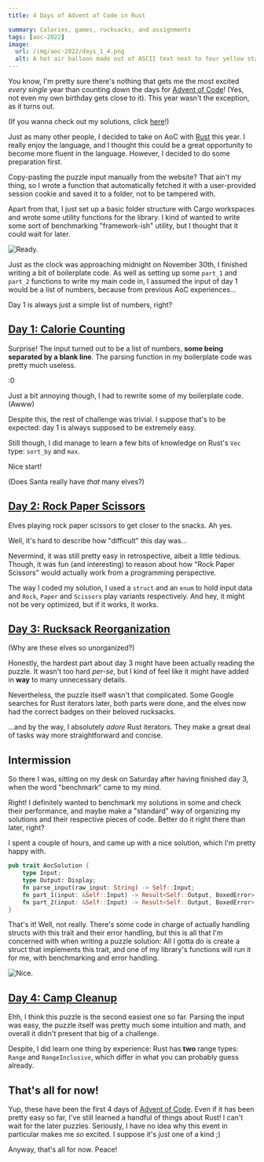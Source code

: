 ```yaml
---
title: 4 Days of Advent of Code in Rust

summary: Calories, games, rucksacks, and assignments
tags: [aoc-2022]
image:
  url: /img/aoc-2022/days_1_4.png
  alt: A hot air balloon made out of ASCII text next to four yellow stars.
---
```


You know, I'm pretty sure there's nothing that gets me the most excited _every single_ year than counting down the days for [Advent of Code](/posts/offtopic/advent-of-code)! (Yes, not even my own birthday gets close to it). This year wasn't the exception, as it turns out.

(If you wanna check out my solutions, click [here](https://github.com/ElCholoGamer/advent-of-code-rust/)!)

Just as many other people, I decided to take on AoC with [Rust](https://www.rust-lang.org/) this year. I really enjoy the language, and I thought this could be a great opportunity to become more fluent in the language. However, I decided to do some preparation first.

Copy-pasting the puzzle input manually from the website? That ain't my thing, so I wrote a function that automatically fetched it with a user-provided session cookie and saved it to a folder, not to be tampered with.

Apart from that, I just set up a basic folder structure with Cargo workspaces and wrote some utility functions for the library. I kind of wanted to write some sort of benchmarking "framework-ish" utility, but I thought that it could wait for later.

![Ready.](/img/rambo.gif)

Just as the clock was approaching midnight on November 30th, I finished writing a bit of boilerplate code. As well as setting up some `part_1` and `part_2` functions to write my main code in, I assumed the input of day 1 would be a list of numbers, because from previous AoC experiences...

Day 1 is always just a simple list of numbers, right?

## [Day 1: Calorie Counting](https://adventofcode.com/2022/day/1)

Surprise! The input turned out to be a list of numbers, **some being separated by a blank line**. The parsing function in my boilerplate code was pretty much useless.

:0

Just a bit annoying though, I had to rewrite some of my boilerplate code. (Awww)

Despite this, the rest of challenge was trivial. I suppose that's to be expected: day 1 is always supposed to be extremely easy.

Still though, I did manage to learn a few bits of knowledge on Rust's `Vec` type: `sort_by` and `max`.

Nice start!

(Does Santa really have _that_ many elves?)

## [Day 2: Rock Paper Scissors](https://adventofcode.com/2022/day/2)

Elves playing rock paper scissors to get closer to the snacks. Ah yes.

Well, it's hard to describe how "difficult" this day was...

Nevermind, it was still pretty easy in retrospective, albeit a little tedious. Though, it was fun (and interesting) to reason about how "Rock Paper Scissors" would actually work from a programming perspective.

The way I coded my solution, I used a `struct` and an `enum` to hold input data and `Rock`, `Paper` and `Scissors` play variants respectively. And hey, it might not be very optimized, but if it works, it works.

## [Day 3: Rucksack Reorganization](https://adventofcode.com/2022/day/3)

(Why are these elves so unorganized?)

Honestly, the hardest part about day 3 might have been actually reading the puzzle. It wasn't too hard _per-se_, but I kind of feel like it might have added in **way** to many unnecessary details.

Nevertheless, the puzzle itself wasn't that complicated. Some Google searches for Rust iterators later, both parts were done, and the elves now had the correct badges on their beloved rucksacks.

...and by the way, I absolutely _adore_ Rust iterators. They make a great deal of tasks way more straightforward and concise.

## Intermission

So there I was, sitting on my desk on Saturday after having finished day 3, when the word "benchmark" came to my mind.

Right! I definitely wanted to benchmark my solutions in some and check their performance, and maybe make a "standard" way of organizing my solutions and their respective pieces of code. Better do it right there than later, right?

I spent a couple of hours, and came up with a nice solution, which I'm pretty happy with.

```rust
pub trait AocSolution {
    type Input;
    type Output: Display;
    fn parse_input(raw_input: String) -> Self::Input;
    fn part_1(input: &Self::Input) -> Result<Self::Output, BoxedError>;
    fn part_2(input: &Self::Input) -> Result<Self::Output, BoxedError>;
}
```

That's it! Well, not really. There's some code in charge of actually handling structs with this trait and their error handling, but this is all that I'm concerned with when writing a puzzle solution: All I gotta do is create a struct that implements this trait, and one of my library's functions will run it for me, with benchmarking and error handling.

![Nice.](/img/thumbs_up.gif)

## [Day 4: Camp Cleanup](https://adventofcode.com/2022/day/4)

Ehh, I think this puzzle is the second easiest one so far. Parsing the input was easy, the puzzle itself was pretty much some intuition and math, and overall it didn't present that big of a challenge.

Despite, I did learn one thing by experience: Rust has **two** range types: `Range` and `RangeInclusive`, which differ in what you can probably guess already.

## That's all for now!

Yup, these have been the first 4 days of [Advent of Code](https://adventofcode.com). Even if it has been pretty easy so far, I've still learned a handful of things about Rust! I can't wait for the later puzzles. Seriously, I have no idea why this event in particular makes me _so_ excited. I suppose it's just one of a kind ;)

Anyway, that's all for now. Peace!
